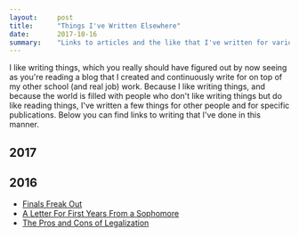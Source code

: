 ```yaml
---
layout:     post
title:      "Things I've Written Elsewhere"
date:       2017-10-16
summary:    "Links to articles and the like that I've written for various publications."
---
```


I like writing things, which you really should have figured out by now seeing as you're reading a blog that I created and continuously write for on top of my other school (and real job) work. Because I like writing things, and because the world is filled with people who don't like writing things but do like reading things, I've written a few things for other people and for specific publications. Below you can find links to writing that I've done in this manner. 

## 2017


## 2016

* [Finals Freak Out](/details/2016-12-16-Finals-Freak-Out)
* [A Letter For First Years From a Sophomore](/details/2016-10-07-A-Letter-For-First-Years-From-A-Sophomore)
* [The Pros and Cons of Legalization](/details/2016-04-22-The-Pros-and-Cons-of-Legalization)